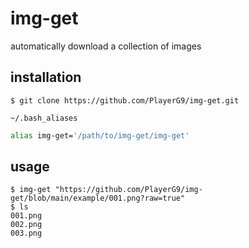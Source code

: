 # img-get
automatically download a collection of images

## installation
```commandline
$ git clone https://github.com/PlayerG9/img-get.git
```
`~/.bash_aliases`
```bash
alias img-get='/path/to/img-get/img-get'
```

## usage
```commandline
$ img-get "https://github.com/PlayerG9/img-get/blob/main/example/001.png?raw=true"
$ ls
001.png
002.png
003.png
```
